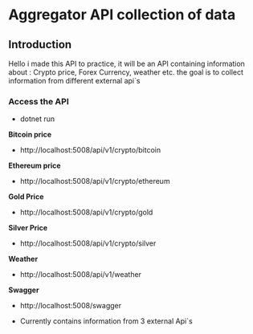 # Aggregator API collection of data


## Introduction

Hello i made this API to practice, it will be an API containing information about : Crypto price, Forex Currency, weather etc. the goal is to collect information from different external api`s



### Access the API
- dotnet run

**Bitcoin price**
- http://localhost:5008/api/v1/crypto/bitcoin

**Ethereum price**
- http://localhost:5008/api/v1/crypto/ethereum

**Gold Price**
- http://localhost:5008/api/v1/crypto/gold

**Silver Price**
- http://localhost:5008/api/v1/crypto/silver

**Weather**
- http://localhost:5008/api/v1/weather



**Swagger**
- http://localhost:5008/swagger


- Currently contains information from 3 external Api`s